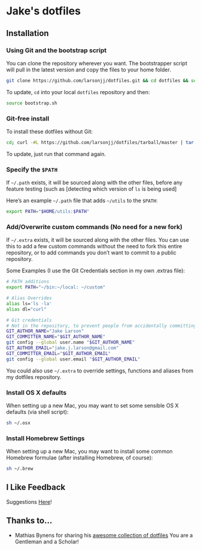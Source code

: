 # Jake's dotfiles

## Installation

### Using Git and the bootstrap script

You can clone the repository wherever you want. The bootstrapper script will pull in the latest version and copy the files to your home folder.

```bash
git clone https://github.com/larsonjj/dotfiles.git && cd dotfiles && source bootstrap.sh
```

To update, `cd` into your local `dotfiles` repository and then:

```bash
source bootstrap.sh
```

### Git-free install

To install these dotfiles without Git:

```bash
cd; curl -#L https://github.com/larsonjj/dotfiles/tarball/master | tar -xzv --strip-components 1 --exclude={README.md,bootstrap.sh}
```

To update, just run that command again.

### Specify the `$PATH`

If `~/.path` exists, it will be sourced along with the other files, before any feature testing (such as [detecting which version of `ls` is being used]

Here’s an example `~/.path` file that adds `~/utils` to the `$PATH`:

```bash
export PATH="$HOME/utils:$PATH"
```

### Add/Overwrite custom commands (No need for a new fork)

If `~/.extra` exists, it will be sourced along with the other files. You can use this to add a few custom commands without the need to fork this entire repository, or to add commands you don’t want to commit to a public repository.

Some Examples (I use the Git Credentials section in my own .extras file):

```bash
# PATH additions
export PATH="~/bin:~/local: ~/custom"

# Alias Overrides
alias ls='ls -la'
alias dl="curl"

# Git credentials
# Not in the repository, to prevent people from accidentally committing under my name
GIT_AUTHOR_NAME="Jake Larson"
GIT_COMMITTER_NAME="$GIT_AUTHOR_NAME"
git config --global user.name "$GIT_AUTHOR_NAME"
GIT_AUTHOR_EMAIL="jake.j.larson@gmail.com"
GIT_COMMITTER_EMAIL="$GIT_AUTHOR_EMAIL"
git config --global user.email "$GIT_AUTHOR_EMAIL"
```

You could also use `~/.extra` to override settings, functions and aliases from my dotfiles repository.

### Install OS X defaults

When setting up a new Mac, you may want to set some sensible OS X defaults (via shell script):

```bash
sh ~/.osx
```

### Install Homebrew Settings

When setting up a new Mac, you may want to install some common Homebrew formulae (after installing Homebrew, of course):

```bash
sh ~/.brew
```

## I Like Feedback

Suggestions
[Here](https://github.com/larsonjj/dotfiles)!

## Thanks to…

* Mathias Bynens for sharing his [awesome collection of dotfiles](https://github.com/mathiasbynens/dotfiles)
You are a Gentleman and a Scholar!